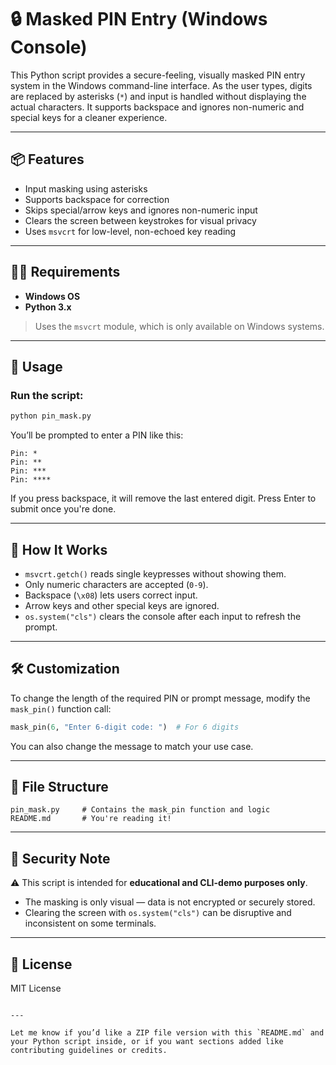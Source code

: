 # 🔒 Masked PIN Entry (Windows Console)

This Python script provides a secure-feeling, visually masked PIN entry system in the Windows command-line interface. As the user types, digits are replaced by asterisks (`*`) and input is handled without displaying the actual characters. It supports backspace and ignores non-numeric and special keys for a cleaner experience.

---

## 📦 Features

- Input masking using asterisks
- Supports backspace for correction
- Skips special/arrow keys and ignores non-numeric input
- Clears the screen between keystrokes for visual privacy
- Uses `msvcrt` for low-level, non-echoed key reading

---

## 🧑‍💻 Requirements

- **Windows OS**  
- **Python 3.x**

> Uses the `msvcrt` module, which is only available on Windows systems.

---

## 🚀 Usage

### Run the script:

```bash
python pin_mask.py
```

You’ll be prompted to enter a PIN like this:

```
Pin: *
Pin: **
Pin: ***
Pin: ****
```

If you press backspace, it will remove the last entered digit. Press Enter to submit once you're done.

---

## 🧠 How It Works

- `msvcrt.getch()` reads single keypresses without showing them.
- Only numeric characters are accepted (`0-9`).
- Backspace (`\x08`) lets users correct input.
- Arrow keys and other special keys are ignored.
- `os.system("cls")` clears the console after each input to refresh the prompt.

---

## 🛠️ Customization

To change the length of the required PIN or prompt message, modify the `mask_pin()` function call:

```python
mask_pin(6, "Enter 6-digit code: ")  # For 6 digits
```

You can also change the message to match your use case.

---

## 📁 File Structure

```
pin_mask.py     # Contains the mask_pin function and logic
README.md       # You're reading it!
```

---

## 🔐 Security Note

⚠️ This script is intended for **educational and CLI-demo purposes only**.

- The masking is only visual — data is not encrypted or securely stored.
- Clearing the screen with `os.system("cls")` can be disruptive and inconsistent on some terminals.

---

## 📜 License

MIT License
```

---

Let me know if you’d like a ZIP file version with this `README.md` and your Python script inside, or if you want sections added like contributing guidelines or credits.
